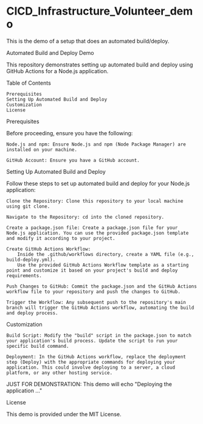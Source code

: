 # CICD_Infrastructure_Volunteer_demo
This is the demo of a setup that does an automated build/deploy. 

Automated Build and Deploy Demo

This repository demonstrates setting up automated build and deploy using GitHub Actions for a Node.js application.

Table of Contents

    Prerequisites
    Setting Up Automated Build and Deploy
    Customization
    License

Prerequisites

Before proceeding, ensure you have the following:

    Node.js and npm: Ensure Node.js and npm (Node Package Manager) are installed on your machine. 

    GitHub Account: Ensure you have a GitHub account. 

Setting Up Automated Build and Deploy

Follow these steps to set up automated build and deploy for your Node.js application:

    Clone the Repository: Clone this repository to your local machine using git clone.

    Navigate to the Repository: cd into the cloned repository.

    Create a package.json file: Create a package.json file for your Node.js application. You can use the provided package.json template and modify it according to your project.

    Create GitHub Actions Workflow:
        Inside the .github/workflows directory, create a YAML file (e.g., build-deploy.yml).
        Use the provided GitHub Actions Workflow template as a starting point and customize it based on your project's build and deploy requirements.

    Push Changes to GitHub: Commit the package.json and the GitHub Actions workflow file to your repository and push the changes to GitHub.

    Trigger the Workflow: Any subsequent push to the repository's main branch will trigger the GitHub Actions workflow, automating the build and deploy process.

Customization

    Build Script: Modify the "build" script in the package.json to match your application's build process. Update the script to run your specific build command.

    Deployment: In the GitHub Actions workflow, replace the deployment step (Deploy) with the appropriate commands for deploying your application. This could involve deploying to a server, a cloud platform, or any other hosting service.

JUST FOR DEMONSTRATION:  This demo will echo "Deploying the application ..."

License

This demo is provided under the MIT License.
